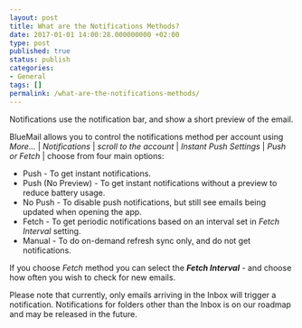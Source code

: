 ```yaml
---
layout: post
title: What are the Notifications Methods?
date: 2017-01-01 14:00:28.000000000 +02:00
type: post
published: true
status: publish
categories:
- General
tags: []
permalink: /what-are-the-notifications-methods/
---
```


Notifications use the notification bar, and show a short preview of the email.

BlueMail allows you to control the notifications method per account using *More...* \| *Notifications* \| *scroll to the account* \| *Instant Push Settings* \| *Push or Fetch* \| choose from four main options:

* Push - To get instant notifications.
* Push (No Preview) - To get instant notifications without a preview to reduce battery usage.
* No Push - To disable push notifications, but still see emails being updated when opening the app.
* Fetch - To get periodic notifications based on an interval set in *Fetch Interval* setting.
* Manual - To do on-demand refresh sync only, and do not get notifications.

If you choose *Fetch* method you can select the ***Fetch Interval*** - and choose how often you wish to check for new emails.

Please note that currently, only emails arriving in the Inbox will trigger a notification. Notifications for folders other than the Inbox is on our roadmap and may be released in the future.
